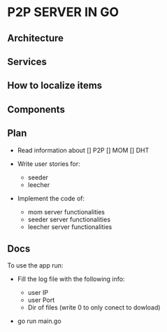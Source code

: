 # P2P SERVER IN GO

## Architecture

## Services

## How to localize items

## Components

## Plan

- Read information about
  [] P2P
  [] MOM
  [] DHT

- Write user stories for:

  - seeder
  - leecher

- Implement the code of:

  - mom server functionalities
  - seeder server functionalities
  - leecher server functionalities

## Docs

To use the app run:

- Fill the log file with the following info:

  - user IP
  - user Port
  - Dir of files (write 0 to only conect to dowload)

- go run main.go
